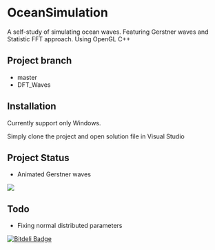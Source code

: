 # OceanSimulation
A self-study of simulating ocean waves. Featuring Gerstner waves and Statistic FFT approach. Using OpenGL C++

## Project branch
- master
- DFT_Waves
    
## Installation
Currently support only Windows.

Simply clone the project and open solution file in Visual Studio

## Project Status
- Animated Gerstner waves

![](https://drive.google.com/uc?export=view&id=0B8ZrSC4wBsYaQTgtLU9vaXIwdXM)

## Todo
- Fixing normal distributed parameters

[![Bitdeli Badge](https://d2weczhvl823v0.cloudfront.net/takkasila/oceansimulation/trend.png)](https://bitdeli.com/free "Bitdeli Badge")

